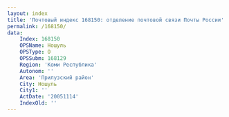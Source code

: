 ```yaml
---
layout: index
title: 'Почтовый индекс 168150: отделение почтовой связи Почты России'
permalink: /168150/
data:
    Index: 168150
    OPSName: Ношуль
    OPSType: О
    OPSSubm: 168129
    Region: 'Коми Республика'
    Autonom: ''
    Area: 'Прилузский район'
    City: Ношуль
    City1: ''
    ActDate: '20051114'
    IndexOld: ''
---
```

